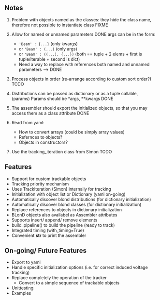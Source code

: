 ## Notes
1. Problem with objects named as the classes: they hide the class name, therefore not possible to instantiate class
    FIXME
2. Allow for named or unnamed parameters
    DONE
    args can be in the form:
    * `'Beam' : {...}` (only kwargs)
    * or `'Beam' : (...)` (only args)
    * or `'Beam' : ((...), {...})` (both == tuple + 2 elems + first is tuple/iterable + second is dict)
    * Need a way to replace with references both named and unnamed parameters --> DONE

3. Process objects in order (re-arrange according to custom sort order?)
    TODO
4. Distributions can be passed as dictionary or as a tuple callable, (params)
    Params should be *args, **kwargs
    DONE
    
6. The assembler should export the initialized objects, so that you may access them as a class attribute
    DONE

7. Read from yaml:
    * How to convert arrays (could be simply array values)
    * Refernces to objects?
    * Objects in constructors?
8. Use the tracking_iteration class from Simon
    TODO


## Features
* Support for custom trackable objects
* Tracking priority mechanism
* Uses TrackIteration (Simon) internally for tracking
* Initialization with object list or Dictionary (yaml on-going)
* Automatically discover blond distributions (for dictionary initialization)
* Automatically discover blond classes (for dictionary initialization)
* Replace references to objects in dictionary initialization
* BLonD objects also availabel as Assembler attributes
* Supports insert/ append/ remove elements
* build_pipeline() to build the pipeline (ready to track)
* Integrated timing (with_timing=True)
* Convenient __str__ to print the assembler

## On-going/ Future Features
* Export to yaml
* Handle specific initialization options (i.e. for correct induced voltage tracking)
* Replace completely the operation of the tracker
    * Convert to a simple sequence of trackable objects
* Unittesting
* Examples




